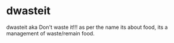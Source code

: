 # dwasteit
dwasteit aka Don't waste it!!! as per the name its about food, its a management of waste/remain food.
